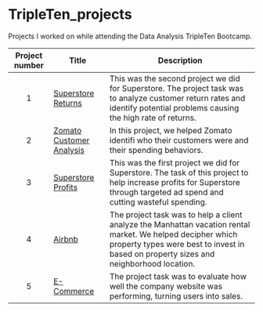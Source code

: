 # TripleTen_projects
Projects I worked on while attending the Data Analysis TripleTen Bootcamp.


| Project number | Title | Description |
| :-----------: | ----------- |----------- |
| 1 | [Superstore Returns](https://github.com/jettgibson/Data_projects_TripleTen/tree/main/Superstore_Returns1)| This was the second project we did for Superstore. The project task was to analyze customer return rates and identify potential problems causing the high rate of returns. |
| 2 | [Zomato Customer Analysis](https://github.com/jettgibson/Data_projects_TripleTen/tree/main/Zomato_project) | In this project, we helped Zomato identifi who their customers were and their spending behaviors. |
| 3 | [Superstore Profits](https://public.tableau.com/app/profile/jett.gibson/viz/Sprint4Project_17405932009990/ProfitLossesBiggestProfitPairs) | This was the first project we did for Superstore. The task of this project to help increase profits for Superstore through targeted ad spend and cutting wasteful spending. |
| 4 | [Airbnb](https://docs.google.com/spreadsheets/d/1onIaA13q_bJOESTcrwANEDGfe0y1ANWXmY5m34IC2lE/edit?usp=sharing) | The project task was to help a client analyze the Manhattan vacation rental market. We helped decipher which property types were best to invest in based on property sizes and neighborhood location. |
| 5 | [E-Commerce](https://github.com/jettgibson/Data_projects_TripleTen/tree/main/E-Commerce_Business_Analysis) | The project task was to evaluate how well the company website was performing, turning users into sales. |
